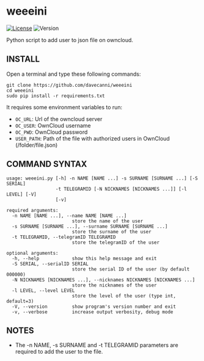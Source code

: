 # weeeini
[![License](http://img.shields.io/:license-GPL3.0-blue.svg)](http://www.gnu.org/licenses/gpl-3.0.html)
![Version](https://img.shields.io/badge/version-1.0-green.svg)

Python script to add user to json file on owncloud.

## INSTALL

Open a terminal and type these following commands:

    git clone https://github.com/davecanni/weeeini
    cd weeeini
    sudo pip install -r requirements.txt

It requires some environment variables to run:
* `OC_URL`: Url of the owncloud server
* `OC_USER`: OwnCloud username
* `OC_PWD`: OwnCloud password
* `USER_PATH`: Path of the file with authorized users in OwnCloud (/folder/file.json)

## COMMAND SYNTAX

	usage: weeeini.py [-h] -n NAME [NAME ...] -s SURNAME [SURNAME ...] [-S SERIAL]
					  -t TELEGRAMID [-N NICKNAMES [NICKNAMES ...]] [-l LEVEL] [-V]
					  [-v]

	required arguments:
	  -n NAME [NAME ...], --name NAME [NAME ...]
							store the name of the user
	  -s SURNAME [SURNAME ...], --surname SURNAME [SURNAME ...]
							store the surname of the user
	  -t TELEGRAMID, --telegramID TELEGRAMID
							store the telegramID of the user

	optional arguments:
	  -h, --help            show this help message and exit
	  -S SERIAL, --serialID SERIAL
							store the serial ID of the user (by default 000000)
	  -N NICKNAMES [NICKNAMES ...], --nicknames NICKNAMES [NICKNAMES ...]
							store the nicknames of the user
	  -l LEVEL, --level LEVEL
							store the level of the user (type int, default=3)
	  -V, --version         show program's version number and exit
	  -v, --verbose         increase output verbosity, debug mode

## NOTES

- The -n NAME, -s SURNAME and -t TELEGRAMID parameters are required to add the user to the file.